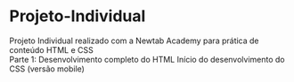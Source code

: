 # Projeto-Individual
Projeto Individual realizado com a Newtab Academy para prática de conteúdo HTML e CSS <br>
Parte 1:
  Desenvolvimento completo do HTML
  Início do desenvolvimento do CSS (versão mobile)

